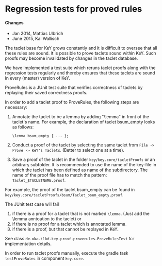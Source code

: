 # Regression tests for proved rules

#### Changes 

* Jan 2014, Mattias Ulbrich
* June 2015, Kai Wallisch

The taclet base for KeY grows constantly and it is difficult to
oversee that all these rules are sound. It is possible to prove
taclets sound within KeY. Such proofs may become invalidated by
changes in the taclet database.

We have implemented a test suite which reruns taclet proofs along with
the regression tests regularly and thereby ensures that these taclets
are sound in every (master) version of KeY.

ProveRules is a JUnit test suite that verifies correctness of taclets
by replaying their saved correctness proofs.

In order to add a taclet proof to ProveRules, the following steps are
necessary:

1. Annotate the taclet to be a lemma by adding "\lemma" in front of
   the taclet's name. For example, the declaration of taclet
   bsum_empty looks as follows:

      `\lemma bsum_empty { ... };`

2. Conduct a proof of the taclet by selecting the same taclet from
      `File -> Prove -> KeY's Taclets`.
   (Better to select one at a time).

3. Save a proof of the taclet in the folder `key/key.core/tacletProofs`
or an arbitrary subfolder. It is recommended to use the name of the
key-file in which the taclet has been defined as name of the
subdirectory. The name of the proof file has to match the pattern:
`Taclet_$TACLETNAME.proof`.

For example, the proof of the taclet bsum_empty can be found in
`key/key.core/tacletProofs/bsum/Taclet_bsum_empty.proof`.

The JUnit test case will fail

1. if there is a proof for a taclet that is not marked `\lemma`.
       (Just add the \lemma anntoation to the taclet) or 
2. if there is no proof for a taclet which is annotated lemma.
3. if there is a proof, but that cannot be replayed in KeY.

See class `de.uka.ilkd.key.proof.proverules.ProveRulesTest` for implementation
details.

In order to run taclet proofs manually, execute the gradle task `testProveRules` in component `key.core`.
